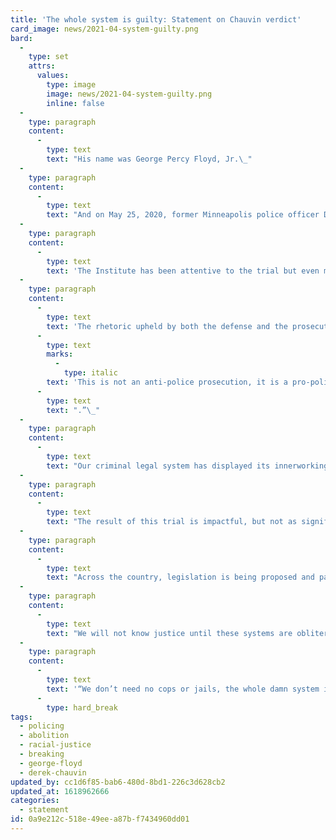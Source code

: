 ```yaml
---
title: 'The whole system is guilty: Statement on Chauvin verdict'
card_image: news/2021-04-system-guilty.png
bard:
  -
    type: set
    attrs:
      values:
        type: image
        image: news/2021-04-system-guilty.png
        inline: false
  -
    type: paragraph
    content:
      -
        type: text
        text: "His name was George Percy Floyd, Jr.\_"
  -
    type: paragraph
    content:
      -
        type: text
        text: "And on May 25, 2020, former Minneapolis police officer Derek Chauvin became the next cop in a long legacy of killings, murders, and disregard for the lives of Black and Brown people when he murdered George Floyd.\_"
  -
    type: paragraph
    content:
      -
        type: text
        text: 'The Institute has been attentive to the trial but even more so to resistance efforts taking place and inspired by impacted communities in Minnesota. We have long understood that taking this killer cop to court would not offer true justice. This verdict still means that systems of policing and imprisonment will be generally unscrutinized by the courts, police departments, or government agencies.'
  -
    type: paragraph
    content:
      -
        type: text
        text: 'The rhetoric upheld by both the defense and the prosecution is that police are a necessary staple in our communities and a noble profession. The arguments made were not about the inherent violence of policing, but whether this individual officer was within or beyond what is deemed acceptable use of force per policing protocol. In fact, in the closing remarks the State said “'
      -
        type: text
        marks:
          -
            type: italic
        text: 'This is not an anti-police prosecution, it is a pro-police prosecution'
      -
        type: text
        text: ".”\_"
  -
    type: paragraph
    content:
      -
        type: text
        text: "Our criminal legal system has displayed its innerworkings, its mess, its inefficiency on a national scale throughout the trial proceedings. From the obscure jury selection tactics to the stigmatization of people who use drugs all the way to this final verdict—millions have watched and questioned the effectiveness of this process. We couldn’t even get through this trial without witnessing additional murders at the hands of police. Since the trial began, 64 people have been killed by police officers, including Daunte Wright in Brooklyn Center, MN– impacting an already grieving community. We will also have to endure the limitations of these systems again in August during the trials of the other officers involved in George Floyd’s murder.\_"
  -
    type: paragraph
    content:
      -
        type: text
        text: "The result of this trial is impactful, but not as significant as the ongoing work being orchestrated by those who already know that policing and punishment do not offer us safety. An abolitionist future is made possible because we are already living in an abolitionist present. We don’t need empty promises proffered through legislation that only serve to beef up police power. We don’t need city streets painted over with proclamations of Black Lives Matter to pacify the public while protesters are getting brutalized on the same block.\_"
  -
    type: paragraph
    content:
      -
        type: text
        text: "Across the country, legislation is being proposed and passed that restricts the lives of trans, nonbinary, and intersex people by restricting youth participation in sports, inhibiting access to affirming health care, and violating the bodily agency of trans, nonbinary, and intersex children. Codifying transphobia is deeply interconnected with systems of policing and imprisonment—we are targeted and criminalized for our difference, for our expression, for our existence. Gender justice is criminal justice is racial justice.\_"
  -
    type: paragraph
    content:
      -
        type: text
        text: "We will not know justice until these systems are obliterated. We are grieving, we are hurting, but we are fighting. While the prosecution wasn’t condemning the institution of police, we are—and our work will continue to be principled and attuned to the vision of justice that refuses to let this manifestation of violence exist.\_"
  -
    type: paragraph
    content:
      -
        type: text
        text: '“We don’t need no cops or jails, the whole damn system is guilty as hell.”'
      -
        type: hard_break
tags:
  - policing
  - abolition
  - racial-justice
  - breaking
  - george-floyd
  - derek-chauvin
updated_by: cc1d6f85-bab6-480d-8bd1-226c3d628cb2
updated_at: 1618962666
categories:
  - statement
id: 0a9e212c-518e-49ee-a87b-f7434960dd01
---
```

